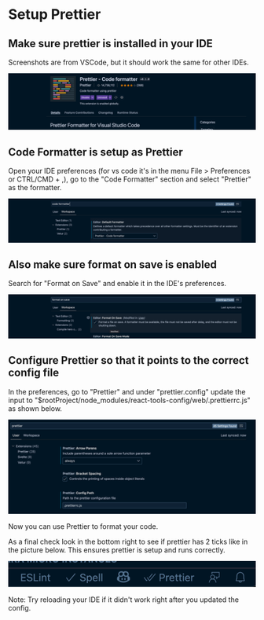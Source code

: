 # Setup Prettier

## Make sure prettier is installed in your IDE

Screenshots are from VSCode, but it should work the same for other IDEs.

![Prettier Extensions](prettier-1.png 'Prettier Extension')

## Code Formatter is setup as Prettier

Open your IDE preferences (for vs code it's in the menu File > Preferences or CTRL/CMD + ,), go to the "Code Formatter" section and select "Prettier" as the formatter.

![Code Formatter](prettier-2.png 'Code Formatter')

## Also make sure format on save is enabled

Search for "Format on Save" and enable it in the IDE's preferences.

![Format on Save](prettier-3.png 'Format on Save')

## Configure Prettier so that it points to the correct config file

In the preferences, go to "Prettier" and under "prettier.config" update the input to "$rootProject/node_modules/react-tools-config/web/.prettierrc.js" as shown below.

![Prettier Config](prettier-4.png 'Prettier Config')

Now you can use Prettier to format your code.

As a final check look in the bottom right to see if prettier has 2 ticks like in the picture below. This ensures prettier is setup and runs correctly.

![Prettier Check](prettier-5.png 'Prettier Check')

Note: Try reloading your IDE if it didn't work right after you updated the config.
